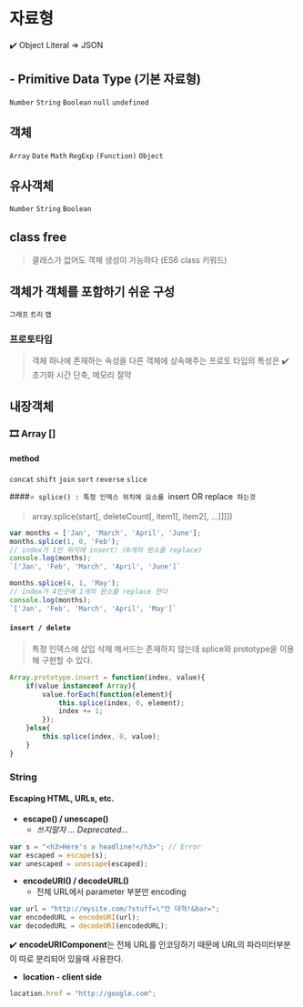 # 자료형
✔️️ Object Literal => JSON


## - Primitive Data Type (기본 자료형)
`Number` `String` `Boolean` `null` `undefined`

## 객체
`Array` `Date` `Math` `RegExp` `(Function)` `Object`

## 유사객체
`Number` `String` `Boolean`

## class free
> 클래스가 없어도 객채 생성이 가능하다 (ES6 class 키워드)

## 객체가 객체를 포함하기 쉬운 구성
`그래프` `트리` `맵`

### 프로토타입
> 객체 하나에 존재하는 속성을 다른 객체에 상속해주는 프로토 타입의 특성은
✔️ 초기화 시간 단축, 메모리 절약

## 내장객체

### 🎞 Array []

#### method
`concat` `shift` `join` `sort` `reverse` `slice` 

####`⭐️ splice() : 특정 인덱스 위치에 요소를 `insert OR replace` 하는것`
> array.splice(start[, deleteCount[, item1[, item2[, ...]]]])
```js
var months = ['Jan', 'March', 'April', 'June'];
months.splice(1, 0, 'Feb');
// index가 1인 위치에 insert! (0개의 원소를 replace)
console.log(months);
`['Jan', 'Feb', 'March', 'April', 'June']`

months.splice(4, 1, 'May');
// index가 4인곳에 1개의 원소를 replace 한다
console.log(months);
`['Jan', 'Feb', 'March', 'April', 'May']`
```

#### `insert / delete` 
> 특정 인덱스에 삽입 삭제 메서드는 존재하지 않는데
splice와 prototype을 이용해 구현할 수 있다.

```js
Array.prototype.insert = function(index, value){
    if(value instanceof Array){
        value.forEach(function(element){
            this.splice(index, 0, element);
            index += 1;
        });
    }else{
        this.splice(index, 0, value);
    }
}
```

### String

#### Escaping HTML, URLs, etc.
- **escape() / unescape()**
    - *쓰지말자 ... Deprecated...*
```js
var s = "<h3>Here's a headline!</h3>"; // Error
var escaped = escape(s);
var unescaped = unescape(escaped);
```

- **encodeURI() / decodeURL()**
    - 전체 URL에서 parameter 부분만 encoding
```js
var url = "http://mysite.com/?stuff=\"안 대혁!&bar=";
var encodedURL = encodeURI(url);
var decodedURL = decodeURI(encodedURL);
```

✔️ **encodeURIComponent**는 전체 URL를 인코딩하기 때문에 URL의 파라미터부분이 따로 분리되어 있을때 사용한다.


- **location - client side**
```js
location.href = "http://google.com";
```